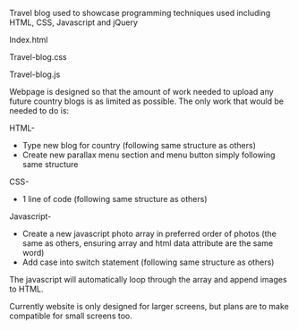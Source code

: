 Travel blog used to showcase programming techniques used including HTML, CSS, Javascript and jQuery

Index.html

Travel-blog.css

Travel-blog.js

Webpage is designed so that the amount of work needed to upload any future country blogs is as limited as possible.
The only work that would be needed to do is:

HTML-
- Type new blog for country (following same structure as others)
- Create new parallax menu section and menu button simply following same structure

CSS-
- 1 line of code (following same structure as others)

Javascript-
- Create a new javascript photo array in preferred order of photos (the same as others, ensuring array and html data attribute are the same word)
- Add case into switch statement (following same structure as others)

The javascript will automatically loop through the array and append images to HTML.

Currently website is only designed for larger screens, but plans are to make compatible for small screens too.
